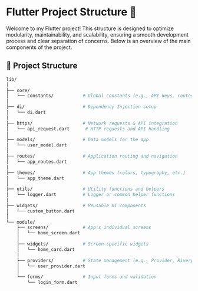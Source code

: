 # Flutter Project Structure 🚀

Welcome to my Flutter project! This structure is designed to optimize modularity, maintainability, and scalability, ensuring a smooth development process and clear separation of concerns. Below is an overview of the main components of the project.

## 📂 Project Structure

```bash
lib/
│
├── core/
│   └── constants/           # Global constants (e.g., API keys, routes, etc.)
│
├── di/                      # Dependency Injection setup
│   └── di.dart
│
├── https/                   # Network requests & API integration
│   └── api_request.dart      # HTTP requests and API handling
│
├── models/                  # Data models for the app
│   └── user_model.dart
│
├── routes/                  # Application routing and navigation
│   └── app_routes.dart
│
├── themes/                  # App themes (colors, typography, etc.)
│   └── app_theme.dart
│
├── utils/                   # Utility functions and helpers
│   └── logger.dart          # Logger or common helper functions
│
├── widgets/                 # Reusable UI components
│   └── custom_button.dart
│
└── module/
    ├── screens/             # App's individual screens
    │   └── home_screen.dart
    │
    ├── widgets/             # Screen-specific widgets
    │   └── home_card.dart
    │
    ├── providers/           # State management (e.g., Provider, Riverpod)
    │   └── user_provider.dart
    │
    └── forms/               # Input forms and validation
        └── login_form.dart
